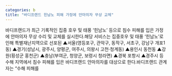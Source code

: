 ```yaml
---
categories: b
title: "바디프랜드 힌남노 피해 가정에 안마의자 무상 교체"
---
```

바디프랜드가 최근 기록적인 집중 호우 및 태풍 ‘힌남노’ 등으로 침수 피해를 입은 가정에 안마의자 무상 수리 및 교체를 실시한다.해당 서비스는 집중호우 및 태풍 ‘힌남노’로 인해 특별재난지역으로 선포된 ▲서울(영등포구, 관악구, 동작구, 서초구, 강남구 개포1동) ▲경기(성남시, 광주시, 양평군, 여주시, 의왕시 고천·청계동) ▲용인시 동천동 ▲강원(횡성군 홍천군) ▲충남(부여군, 청양군, 보령시 청라면) ▲경북 포항시 ▲경주시 등 수해 지역에서 침수 피해를 입은 바디프랜드 안마의자를 대상으로 한다.바디프랜드 관계자는 “수해 피해를